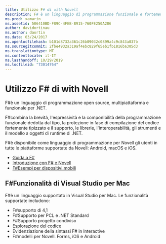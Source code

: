 ```yaml
---
title: Utilizzo F# di with Novell
description: F# è un linguaggio di programmazione funzionale e fortemente tipizzato, progettato per essere eseguito in .NET. In questo documento viene fornita una panoramica di alto livello delle funzionalità e dei collegamenti agli esempi F#compilati con.
ms.prod: xamarin
ms.assetid: 506410BD-F89C-4FEB-8915-760FE250A206
author: davidortinau
ms.author: daortin
ms.date: 03/24/2017
ms.openlocfilehash: b101d8732a361c26b09032c0899a4c9c843a037b
ms.sourcegitcommit: 2fbe4932a319af4ebc829f65eb1fb1816ba305d3
ms.translationtype: MT
ms.contentlocale: it-IT
ms.lasthandoff: 10/29/2019
ms.locfileid: "73014764"
---
```

# <a name="using-f-with-xamarin"></a>Utilizzo F# di with Novell

F#è un linguaggio di programmazione open source, multipiattaforma e funzionale per .NET.

F#combina la brevità, l'espressività e la componibilità della programmazione funzionale dedotta dal tipo, la protezione in fase di compilazione del codice fortemente tipizzato e il supporto, le librerie, l'interoperabilità, gli strumenti e il modello a oggetti di runtime di .NET.

F#è disponibile come linguaggio di programmazione per Novell gli utenti in tutte le piattaforme supportate da Novell: Android, macOS e iOS.

- [Guida a F#](https://docs.microsoft.com/dotnet/fsharp/)
- [Introduzione con F# e Novell](overview.md)
- [F#Esempi per dispositivi mobili](samples.md)

## <a name="f-features-in-visual-studio-for-mac"></a>F#Funzionalità di Visual Studio per Mac

F#è un linguaggio supportato in Visual Studio per Mac. Le funzionalità supportate includono:

- F#supporto di 4,1
- F#Supporto per PCL e .NET Standard
- F#Supporto progetto condiviso
- Esplorazione del codice
- Evidenziazione della sintassi F# in Interactive
- F#modelli per Novell. Forms, iOS e Android
